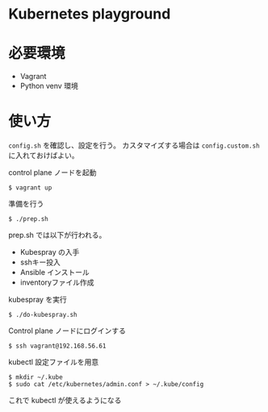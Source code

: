 # Kubernetes playground

# 必要環境

* Vagrant
* Python venv 環境

# 使い方

`config.sh` を確認し、設定を行う。
カスタマイズする場合は `config.custom.sh` に入れておけばよい。

control plane ノードを起動

    $ vagrant up

準備を行う

    $ ./prep.sh

prep.sh では以下が行われる。

* Kubespray の入手
* sshキー投入
* Ansible インストール
* inventoryファイル作成

kubespray を実行

    $ ./do-kubespray.sh

Control plane ノードにログインする

    $ ssh vagrant@192.168.56.61

kubectl 設定ファイルを用意

    $ mkdir ~/.kube
    $ sudo cat /etc/kubernetes/admin.conf > ~/.kube/config

これで kubectl が使えるようになる
